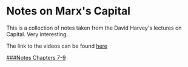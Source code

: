 # Notes on Marx's Capital

This is a collection of notes taken from the David Harvey's lectures on Capital.  Very interesting.

The link to the videos can be found [here](http://davidharvey.org/2008/07/marxs-capital-class-06/)

[###Notes Chapters 7-9](http://nbviewer.ipython.org/github/nejohnson2/Marx-Capital/blob/master/Ch_7-9/Ch_7-9.ipynb)
